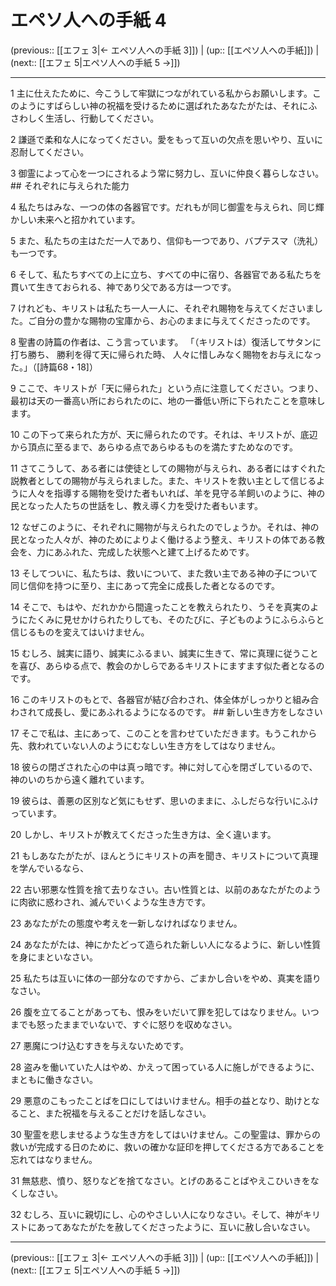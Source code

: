 # エペソ人への手紙 4

(previous:: [[エフェ 3|← エペソ人への手紙 3]]) | (up:: [[エペソ人への手紙]]) | (next:: [[エフェ 5|エペソ人への手紙 5 →]])

***


1 主に仕えたために、今こうして牢獄につながれている私からお願いします。このようにすばらしい神の祝福を受けるために選ばれたあなたがたは、それにふさわしく生活し、行動してください。 

2 謙遜で柔和な人になってください。愛をもって互いの欠点を思いやり、互いに忍耐してください。 

3 御霊によって心を一つにされるよう常に努力し、互いに仲良く暮らしなさい。 ## それぞれに与えられた能力 

4 私たちはみな、一つの体の各器官です。だれもが同じ御霊を与えられ、同じ輝かしい未来へと招かれています。 

5 また、私たちの主はただ一人であり、信仰も一つであり、バプテスマ（洗礼）も一つです。 

6 そして、私たちすべての上に立ち、すべての中に宿り、各器官である私たちを貫いて生きておられる、神であり父である方は一つです。 

7 けれども、キリストは私たち一人一人に、それぞれ賜物を与えてくださいました。ご自分の豊かな賜物の宝庫から、お心のままに与えてくださったのです。 

8 聖書の詩篇の作者は、こう言っています。 「（キリストは）復活してサタンに打ち勝ち、 勝利を得て天に帰られた時、 人々に惜しみなく賜物をお与えになった。」（[詩篇68・18]） 

9 ここで、キリストが「天に帰られた」という点に注意してください。つまり、最初は天の一番高い所におられたのに、地の一番低い所に下られたことを意味します。 

10 この下って来られた方が、天に帰られたのです。それは、キリストが、底辺から頂点に至るまで、あらゆる点であらゆるものを満たすためなのです。 

11 さてこうして、ある者には使徒としての賜物が与えられ、ある者にはすぐれた説教者としての賜物が与えられました。また、キリストを救い主として信じるように人々を指導する賜物を受けた者もいれば、羊を見守る羊飼いのように、神の民となった人たちの世話をし、教え導く力を受けた者もいます。 

12 なぜこのように、それぞれに賜物が与えられたのでしょうか。それは、神の民となった人々が、神のためによりよく働けるよう整え、キリストの体である教会を、力にあふれた、完成した状態へと建て上げるためです。 

13 そしてついに、私たちは、救いについて、また救い主である神の子について同じ信仰を持つに至り、主にあって完全に成長した者となるのです。 

14 そこで、もはや、だれかから間違ったことを教えられたり、うそを真実のようにたくみに見せかけられたりしても、そのたびに、子どものようにふらふらと信じるものを変えてはいけません。 

15 むしろ、誠実に語り、誠実にふるまい、誠実に生きて、常に真理に従うことを喜び、あらゆる点で、教会のかしらであるキリストにますます似た者となるのです。 

16 このキリストのもとで、各器官が結び合わされ、体全体がしっかりと組み合わされて成長し、愛にあふれるようになるのです。 ## 新しい生き方をしなさい 

17 そこで私は、主にあって、このことを言わせていただきます。もうこれから先、救われていない人のようにむなしい生き方をしてはなりません。 

18 彼らの閉ざされた心の中は真っ暗です。神に対して心を閉ざしているので、神のいのちから遠く離れています。 

19 彼らは、善悪の区別など気にもせず、思いのままに、ふしだらな行いにふけっています。 

20 しかし、キリストが教えてくださった生き方は、全く違います。 

21 もしあなたがたが、ほんとうにキリストの声を聞き、キリストについて真理を学んでいるなら、 

22 古い邪悪な性質を捨て去りなさい。古い性質とは、以前のあなたがたのように肉欲に惑わされ、滅んでいくような生き方です。 

23 あなたがたの態度や考えを一新しなければなりません。 

24 あなたがたは、神にかたどって造られた新しい人になるように、新しい性質を身にまといなさい。 

25 私たちは互いに体の一部分なのですから、ごまかし合いをやめ、真実を語りなさい。 

26 腹を立てることがあっても、恨みをいだいて罪を犯してはなりません。いつまでも怒ったままでいないで、すぐに怒りを収めなさい。 

27 悪魔につけ込むすきを与えないためです。 

28 盗みを働いていた人はやめ、かえって困っている人に施しができるように、まともに働きなさい。 

29 悪意のこもったことばを口にしてはいけません。相手の益となり、助けとなること、また祝福を与えることだけを話しなさい。 

30 聖霊を悲しませるような生き方をしてはいけません。この聖霊は、罪からの救いが完成する日のために、救いの確かな証印を押してくださる方であることを忘れてはなりません。 

31 無慈悲、憤り、怒りなどを捨てなさい。とげのあることばやえこひいきをなくしなさい。 

32 むしろ、互いに親切にし、心のやさしい人になりなさい。そして、神がキリストにあってあなたがたを赦してくださったように、互いに赦し合いなさい。

***

(previous:: [[エフェ 3|← エペソ人への手紙 3]]) | (up:: [[エペソ人への手紙]]) | (next:: [[エフェ 5|エペソ人への手紙 5 →]])
